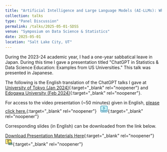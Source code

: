 ```yaml
---
title: "Artificial Intelligence and Large Language Models (AI-LLMs): What Is the Impact on Students’ Statistical Education and Research?"
collection: talks
type: "Panel Discussion"
permalink: /talks/2025-05-01-SDSS
venue: "Symposium on Data Science & Statistics"
date: 2025-05-01
location: "Salt Lake City, UT"
---
```


<style>
  hr {
    height: 2px;
    background-color: #E5E4E2;
    border: none;
  }

  .no-italics {
      font-style: normal;   
  }
</style>

During the 2023-24 academic year, I had a one-year sabbatical leave in Japan. During this time I gave a presentation titled "ChatGPT in Statistics & Data Science Education: Examples from US Universities." This talk was presented in Japanese.

The following is the English translation of the ChatGPT talks I gave at [University of Tokyo (Jan 2024)](https://jimmydoi.github.io/talks/2024-01-31-UTokyo-GPT-talk){:target="_blank" rel="noopener"} and [Edogawa University (Feb 2024)](https://jimmydoi.github.io/talks/2024-02-01-Edogawa-GPT-talk){:target="_blank" rel="noopener"}.

For access to the video presentation (~50 minutes) given in English, [please click here.](https://www.dropbox.com/scl/fi/xuurcgeb71k4rti4br148/Doi_2024_ChatGPT.mp4?rlkey=5r2dx8gxuf4k45htyozvl0g5o&dl=0){:target="_blank" rel="noopener"} &nbsp; [![alt text](/files/video_blue_24.png)](https://www.dropbox.com/scl/fi/xuurcgeb71k4rti4br148/Doi_2024_ChatGPT.mp4?rlkey=5r2dx8gxuf4k45htyozvl0g5o&dl=0){:target="_blank" rel="noopener"}  

Corresponding slides (in English) can be downloaded from the link below.

[Download Presentation Materials Here](https://www.dropbox.com/scl/fi/fxfkqkekm7ygp29xtqvrt/Doi_2024_GPT.zip?rlkey=y0fjj27e6ys6et168jbx2q3sz&dl=1){:target="_blank" rel="noopener"} &nbsp; [![alt text](/files/zip_24.png)](https://www.dropbox.com/scl/fi/fxfkqkekm7ygp29xtqvrt/Doi_2024_GPT.zip?rlkey=y0fjj27e6ys6et168jbx2q3sz&dl=1){:target="_blank" rel="noopener"}  
